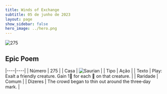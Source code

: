```yaml
---
title: Winds of Exchange
subtitle: 05 de junho de 2023
layout: page
show_sidebar: false
hero_image: ../hero.png
---
```


![275](https://mastervault-storage-prod.s3.amazonaws.com/media/card_front/en/600_275_2fc1b340bc00_en.png)


## Epic Poem

|----|----|
| Número | 275 |
| Casa | ![Saurian](https://archonarcana.com/images/thumb/9/9e/Saurian_P.png/22px-Saurian_P.png "Sauro") |
| Tipo | Ação |
| Texto | Play: Exalt a friendly creature. Gain 1 for each  on that creature.  |
| Raridade | Comum |
| Dizeres | The crowd began to thin out around the three‑day mark. |
